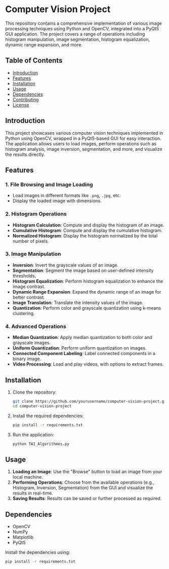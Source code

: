# Computer Vision Project

This repository contains a comprehensive implementation of various image processing techniques using Python and OpenCV, integrated into a PyQt5 GUI application. The project covers a range of operations including histogram manipulation, image segmentation, histogram equalization, dynamic range expansion, and more.

## Table of Contents
- [Introduction](#introduction)
- [Features](#features)
- [Installation](#installation)
- [Usage](#usage)
- [Dependencies](#dependencies)
- [Contributing](#contributing)
- [License](#license)

## Introduction

This project showcases various computer vision techniques implemented in Python using OpenCV, wrapped in a PyQt5-based GUI for easy interaction. The application allows users to load images, perform operations such as histogram analysis, image inversion, segmentation, and more, and visualize the results directly.

## Features

### 1. **File Browsing and Image Loading**
   - Load images in different formats like `.png`, `.jpg`, etc.
   - Display the loaded image with dimensions.

### 2. **Histogram Operations**
   - **Histogram Calculation**: Compute and display the histogram of an image.
   - **Cumulative Histogram**: Compute and display the cumulative histogram.
   - **Normalized Histogram**: Display the histogram normalized by the total number of pixels.

### 3. **Image Manipulation**
   - **Inversion**: Invert the grayscale values of an image.
   - **Segmentation**: Segment the image based on user-defined intensity thresholds.
   - **Histogram Equalization**: Perform histogram equalization to enhance the image contrast.
   - **Dynamic Range Expansion**: Expand the dynamic range of an image for better contrast.
   - **Image Translation**: Translate the intensity values of the image.
   - **Quantization**: Perform color and grayscale quantization using k-means clustering.

### 4. **Advanced Operations**
   - **Median Quantization**: Apply median quantization to both color and grayscale images.
   - **Uniform Quantization**: Perform uniform quantization on images.
   - **Connected Component Labeling**: Label connected components in a binary image.
   - **Video Processing**: Load and play videos, with options to extract frames.

## Installation

1. Clone the repository:
   ```bash
   git clone https://github.com/yourusername/computer-vision-project.git
   cd computer-vision-project
   ```

2. Install the required dependencies:
   ```bash
   pip install -r requirements.txt
   ```

3. Run the application:
   ```bash
   python TAI_Algorithmes.py
   ```

## Usage

1. **Loading an Image**: Use the "Browse" button to load an image from your local machine.
2. **Performing Operations**: Choose from the available operations (e.g., Histogram, Inversion, Segmentation) from the GUI and visualize the results in real-time.
3. **Saving Results**: Results can be saved or further processed as required.


## Dependencies

- OpenCV
- NumPy
- Matplotlib
- PyQt5

Install the dependencies using:
```bash
pip install -r requirements.txt
```